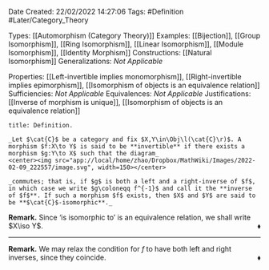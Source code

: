 <div class="topSpace"></div>

Date Created: 22/02/2022 14:27:06
Tags: #Definition #Later/Category_Theory

Types: [[Automorphism (Category Theory)]]
Examples: [[Bijection]], [[Group Isomorphism]], [[Ring Isomorphism]], [[Linear Isomorphism]], [[Module Isomorphism]], [[Identity Morphism]]
Constructions: [[Natural Isomorphism]]
Generalizations: _Not Applicable_

Properties: [[Left-invertible implies monomorphism]], [[Right-invertible implies epimorphism]], [[Isomorphism of objects is an equivalence relation]]
Sufficiencies: _Not Applicable_
Equivalences: _Not Applicable_
Justifications: [[Inverse of morphism is unique]], [[Isomorphism of objects is an equivalence relation]]

``` ad-Definition
title: Definition.

_Let $\cat{C}$ be a category and fix $X,Y\in\Obj\l(\cat{C}\r)$. A morphism $f:X\to Y$ is said to be **invertible** if there exists a morphism $g:Y\to X$ such that the diagram_
<center><img src="app://local/home/zhao/Dropbox/MathWiki/Images/2022-02-09_222557/image.svg", width=150></center>

_commutes; that is, if $g$ is both a left and a right-inverse of $f$, in which case we write $g\coloneqq f^{-1}$ and call it the **inverse of $f$**. If such a morphism $f$ exists, then $X$ and $Y$ are said to be **$\cat{C}$-isomorphic**._

```

**Remark.** Since $\textrm{`}$is isomorphic to$\textrm{'}$ is an equivalence relation, we shall write $X\iso Y$.<span style="float:right;">$\blacklozenge$</span>

---

**Remark.** We may relax the condition for $f$ to have both left and right inverses, since they coincide.<span style="float:right;">$\blacklozenge$</span>
